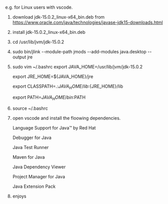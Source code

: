 
e.g. for Linux users with vscode.


1. download  jdk-15.0.2_linux-x64_bin.deb from https://www.oracle.com/java/technologies/javase-jdk15-downloads.html

2. install jdk-15.0.2_linux-x64_bin.deb 

3. cd  /usr/lib/jvm/jdk-15.0.2

4. sudo bin/jlink --module-path jmods --add-modules java.desktop --output jre

5. sudo vim ~/.bashrc
   export JAVA_HOME=/usr/lib/jvm/jdk-15.0.2

   export JRE_HOME=${JAVA_HOME}/jre

   export CLASSPATH=.:${JAVA_HOME}/lib:${JRE_HOME}/lib

   export PATH=${JAVA_HOME}/bin:$PATH

6. source ~/.bashrc

7. open vscode and install the floowing dependencies.

   Language Support for Java™ by Red Hat

   Debugger for Java

   Java Test Runner

   Maven for Java

   Java Dependency Viewer
   
   Project Manager for Java

   Java Extension Pack



8. enjoys